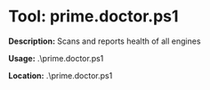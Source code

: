 ﻿# Tool: prime.doctor.ps1

**Description:** Scans and reports health of all engines

**Usage:**
.\\prime.doctor.ps1

**Location:** .\\prime.doctor.ps1
